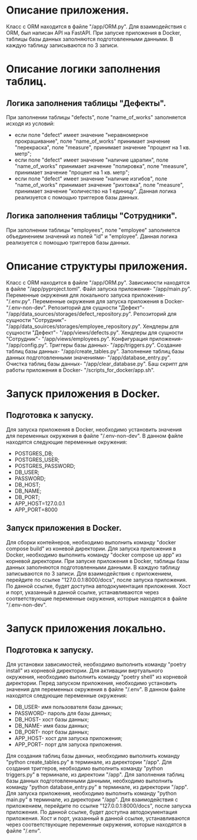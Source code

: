 # Описание приложения.
Класс с ORM находится в файле "/app/ORM.py".
Для взаимодействия с ORM, был написан API на FastAPI.
При запуске приложения в Docker, таблицы базы данных заполняются подготовленными данными.
В каждую таблицу записываются по 3 записи.
# Описание логики заполнения таблиц.
## Логика заполнения таблицы "Дефекты".
При заполнении таблицы "defects", поле "name_of_works" заполняется исходя из условий:
- если поле "defect" имеет значение "неравномерное прокрашивание", поле "name_of_works" принимает значение "перекраска",
  поле "measure", принимает значение "процент на 1 кв. метр";
- если поле "defect" имеет значение "наличие царапин", поле "name_of_works" принимает значение "полировка",
  поле "measure", принимает значение "процент на 1 кв. метр";
- если поле "defect" имеет значение "наличие изгибов", поле "name_of_works" принимает значение "рихтовка",
поле "measure", принимает значение "количество на 1 единицу".
Данная логика реализуется с помощью триггеров базы данных.
## Логика заполнения таблицы "Сотрудники".
При заполнении таблицы "employees", поле "employee" заполняется объединением значений из полей "id" и "employee".
Данная логика реализуется с помощью триггеров базы данных.
# Описание структуры приложения.
Класc c ORM находится в файле "/app/ORM.py".
Зависимости находятся в файле "/app/pyproject.toml".
Файл запуска приложения- "/app/main.py".
Переменные окружения для локального запуска приложения- "/.env.py".
Переменные окружения для запуска приложения в Docker- "/.env-non-dev".
Репозиторий для сущности "Дефект"- "/app/data_sources/storages/defect_repository.py".
Репозиторий для сущности "Сотрудник"- "/app/data_souirces/storages/employee_repository.py".
Хендлеры для сущности "Дефект"- "/app/views/defects.py".
Хендлеры для сущности "Сотрудник"- "/app/views/employees.py".
Конфигурация приложения- "/app/config.py".
Триггеры базы данных- "/app/triggers.py".
Создание таблиц базы данных- "/app/create_tables.py".
Заполнение таблиц базы данных подготовленными значениями- "/app/database_entry.py".
Очистка таблиц базы данных- "/app/clear_database.py".
Баш скрипт для работы приложения в Docker- "/scripts_for_docker/app.sh".
# Запуск приложения в Docker.
## Подготовка к запуску.
Для запуска приложения в Docker, необходимо установить значения для переменных окружения в файле "/.env-non-dev".
В данном файле находятся следующие переменные окружения:
- POSTGRES_DB;
- POSTGRES_USER;
- POSTGRES_PASSWORD;
- DB_USER;
- PASSWORD;
- DB_HOST;
- DB_NAME;
- DB_PORT;
- APP_HOST=127.0.0.1
- APP_PORT=8000
## Запуск приложения в Docker.
Для сборки контейнеров, необходимо выполнить команду "docker compose build" из коневой директории.
Для запуска приложения в Docker, необходимо выполнить команду "docker compose up app" из корневой директории.
При запуске приложения в Docker, таблицы базы данных заполняются подготовленными данными.
В каждую таблицу записываются по 3 записи.
Для взаимодействия с приложением, перейдите по ссылке "127.0.0.1:8000/docs", после запуска приложения.
По данной ссылке, будет доступна автодокументация приложения.
Хост и порт, указанный в данной ссылке, устанавливаются через соответствующие переменные окружения,
которые находятся в файле "/.env-non-dev".
# Запуск приложения локально.
## Подготовка к запуску.
Для установки зависимостей, необходимо выполнить команду "poetry install" из корневой директории.
Для активации виртуального окружения, необходимо выполнить команду "poetry shell" из корневой директории.
Перед запуском приложения, необходимо установить значения для переменных окружения в файле "/.env".
В данном файле находятся следующие переменные окружения:
- DB_USER- имя пользователя базы данных;
- PASSWORD- пароль для базы данных;
- DB_HOST- хост базы данных;
- DB_NAME- имя базы данных;
- DB_PORT- порт базы данных;
- APP_HOST- хост для запуска приложения;
- APP_PORT- порт для запуска приложения.

Для создания таблиц базы данных, необходимо выполнить команду "python create_tables.py" в терминале, из директории "/app".
Для создания триггеров, необходимо выполнить команду "python triggers.py" в терминале, из директоии "/app".
Для заполнения таблиц базы данных подготовленными данными, необходимо выполнить команду "python database_entry.py"
в терминале, из директории "/app".
Для запуска приложения, необходимо выполнить команду "python main.py" в терминале, из директории "/app".
Для взаимодействия с приложением, перейдите по ссылке "127.0.0.1:8000/docs", после запуска приложения.
По данной ссылке, будет доступна автодокументация приложения.
Хост и порт, указанный в данной ссылке, устанавливаются через соответствующие переменные окружения,
которые находятся в файле "/.env".



